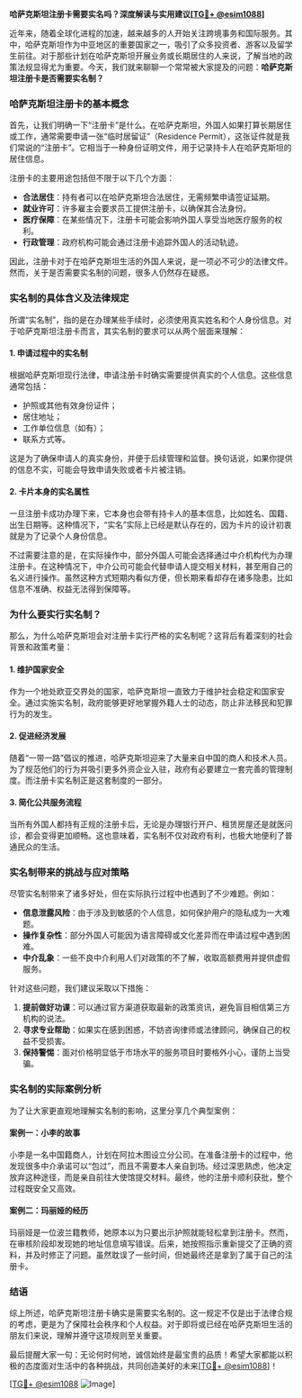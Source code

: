 **哈萨克斯坦注册卡需要实名吗？深度解读与实用建议[[TG💪+ @esim1088](https://t.me/s/esim1088)]**

近年来，随着全球化进程的加速，越来越多的人开始关注跨境事务和国际服务。其中，哈萨克斯坦作为中亚地区的重要国家之一，吸引了众多投资者、游客以及留学生前往。对于那些计划在哈萨克斯坦开展业务或长期居住的人来说，了解当地的政策法规显得尤为重要。今天，我们就来聊聊一个常常被大家提及的问题：**哈萨克斯坦注册卡是否需要实名制？**

### 哈萨克斯坦注册卡的基本概念

首先，让我们明确一下“注册卡”是什么。在哈萨克斯坦，外国人如果打算长期居住或工作，通常需要申请一张“临时居留证”（Residence Permit），这张证件就是我们常说的“注册卡”。它相当于一种身份证明文件，用于记录持卡人在哈萨克斯坦的居住信息。

注册卡的主要用途包括但不限于以下几个方面：
- **合法居住**：持有者可以在哈萨克斯坦合法居住，无需频繁申请签证延期。
- **就业许可**：许多雇主会要求员工提供注册卡，以确保其合法身份。
- **医疗保障**：在某些情况下，注册卡可能会影响外国人享受当地医疗服务的权利。
- **行政管理**：政府机构可能会通过注册卡追踪外国人的活动轨迹。

因此，注册卡对于在哈萨克斯坦生活的外国人来说，是一项必不可少的法律文件。然而，关于是否需要实名制的问题，很多人仍然存在疑惑。

### 实名制的具体含义及法律规定

所谓“实名制”，指的是在办理某些手续时，必须使用真实姓名和个人身份信息。对于哈萨克斯坦注册卡而言，其实名制的要求可以从两个层面来理解：

#### 1. **申请过程中的实名制**
根据哈萨克斯坦现行法律，申请注册卡时确实需要提供真实的个人信息。这些信息通常包括：
- 护照或其他有效身份证件；
- 居住地址；
- 工作单位信息（如有）；
- 联系方式等。

这是为了确保申请人的真实身份，并便于后续管理和监督。换句话说，如果你提供的信息不实，可能会导致申请失败或者卡片被注销。

#### 2. **卡片本身的实名属性**
一旦注册卡成功办理下来，它本身也会带有持卡人的基本信息，比如姓名、国籍、出生日期等。这种情况下，“实名”实际上已经是默认存在的，因为卡片的设计初衷就是为了记录个人身份信息。

不过需要注意的是，在实际操作中，部分外国人可能会选择通过中介机构代为办理注册卡。在这种情况下，中介公司可能会代替申请人提交相关材料，甚至用自己的名义进行操作。虽然这种方式短期内看似方便，但长期来看却存在诸多隐患，比如信息不准确、权益无法得到保障等。

### 为什么要实行实名制？

那么，为什么哈萨克斯坦会对注册卡实行严格的实名制呢？这背后有着深刻的社会背景和政策考量：

#### 1. **维护国家安全**
作为一个地处欧亚交界处的国家，哈萨克斯坦一直致力于维护社会稳定和国家安全。通过实施实名制，政府能够更好地掌握外籍人士的动态，防止非法移民和犯罪行为的发生。

#### 2. **促进经济发展**
随着“一带一路”倡议的推进，哈萨克斯坦迎来了大量来自中国的商人和技术人员。为了规范他们的行为并吸引更多外资企业入驻，政府有必要建立一套完善的管理制度。而注册卡实名制正是这套制度的一部分。

#### 3. **简化公共服务流程**
当所有外国人都持有正规的注册卡后，无论是办理银行开户、租赁房屋还是就医问诊，都会变得更加顺畅。这也意味着，实名制不仅对政府有利，也极大地便利了普通民众的生活。

### 实名制带来的挑战与应对策略

尽管实名制带来了诸多好处，但在实际执行过程中也遇到了不少难题。例如：
- **信息泄露风险**：由于涉及到敏感的个人信息，如何保护用户的隐私成为一大难题。
- **操作复杂性**：部分外国人可能因为语言障碍或文化差异而在申请过程中遇到困难。
- **中介乱象**：一些不良中介利用人们对政策的不了解，收取高额费用并提供虚假服务。

针对这些问题，我们建议采取以下措施：
1. **提前做好功课**：可以通过官方渠道获取最新的政策资讯，避免盲目相信第三方机构的说法。
2. **寻求专业帮助**：如果实在感到困惑，不妨咨询律师或法律顾问，确保自己的权益不受损害。
3. **保持警惕**：面对价格明显低于市场水平的服务项目时要格外小心，谨防上当受骗。

### 实名制的实际案例分析

为了让大家更直观地理解实名制的影响，这里分享几个典型案例：

#### 案例一：小李的故事
小李是一名中国籍商人，计划在阿拉木图设立分公司。在准备注册卡的过程中，他发现很多中介承诺可以“包过”，而且不需要本人亲自到场。经过深思熟虑，他决定放弃这种途径，而是亲自前往大使馆提交材料。最终，他的注册卡顺利获批，整个过程既安全又高效。

#### 案例二：玛丽娅的经历
玛丽娅是一位波兰籍教师，她原本以为只要出示护照就能轻松拿到注册卡。然而，在审核阶段却发现她的地址信息填写错误。后来，她按照指示重新提交了正确的资料，并及时修正了问题。虽然耽误了一些时间，但她最终还是拿到了属于自己的注册卡。

### 结语

综上所述，哈萨克斯坦注册卡确实是需要实名制的。这一规定不仅是出于法律合规的考虑，更是为了保障社会秩序和个人权益。对于即将或已经在哈萨克斯坦生活的朋友们来说，理解并遵守这项规则至关重要。

最后提醒大家一句：无论何时何地，诚信始终是最宝贵的品质！希望大家都能以积极的态度面对生活中的各种挑战，共同创造美好的未来[[TG💪+ @esim1088](https://t.me/s/esim1088)]！

[[TG💪+ @esim1088](https://t.me/s/esim1088) ![Image](https://i.postimg.cc/4NQfJmqS/Snipaste-2025-05-13-00-14-12.png)]